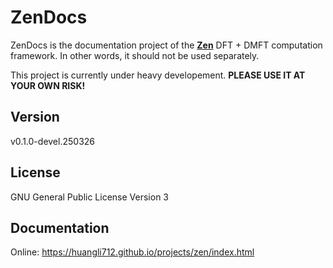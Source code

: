 # ZenDocs

ZenDocs is the documentation project of the [**Zen**](https://github.com/huangli712/Zen) DFT + DMFT computation framework. In other words, it should not be used separately.

This project is currently under heavy developement. **PLEASE USE IT AT YOUR OWN RISK!**

## Version

v0.1.0-devel.250326

## License

GNU General Public License Version 3

## Documentation

Online: https://huangli712.github.io/projects/zen/index.html
